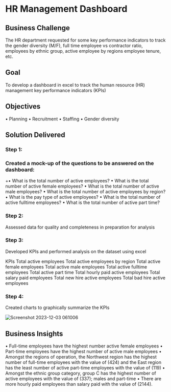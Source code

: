 # HR Management Dashboard

## Business Challenge

The HR department requested for some key performance indicators to track the gender diversity (M/F), full time employee vs contractor ratio, employees by ethnic group, active employee by regions employee tenure, etc.

## Goal

To develop a dashboard in excel to track the human resource (HR) management key performance indicators (KPIs)

## Objectives

• Planning
• Recruitment
• Staffing
• Gender diversity

## Solution Delivered

### Step 1:

### Created a mock-up of the questions to be answered on the dashboard:
+• What is the total number of active employees?
• What is the total number of active female employees?
• What is the total number of active male employees?
• What is the total number of active employees by region?
• What is the pay type of active employees?
• What is the total number of active fulltime employees?
• What is the total number of active part time?

### Step 2:

Assessed data for quality and completeness in preparation for analysis

### Step 3:

Developed KPIs and performed analysis on the dataset using excel

KPIs
Total active employees
Total active employees by region
Total active female employees
Total active male employees
Total active fulltime employees
Total active part time
Total hourly paid active employees
Total salary paid employees
Total new hire active employees
Total bad hire active employees

### Step 4:

Created charts to graphically summarize the KPIs

![Screenshot 2023-12-03 061006](https://github.com/williamsadegoke/hrdataproject/assets/81843920/ef5f1c96-f007-485a-a89a-8dd502dce132)


## Business Insights

• Full-time employees have the highest number active female employees
• Part-time employees have the highest number of active male employees
• Amongst the regions of operation, the Northwest region has the highest number of full-time employees with the value of (424) and the East region has the least number of active part-time employees with the value of (119)
• Amongst the ethnic group category, group C has the highest number of active employees with the value of (337); males and part-time
• There are more hourly paid employees than salary paid with the value of (2144). 
